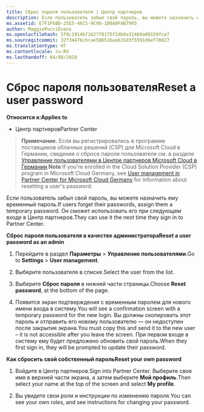 ```yaml
---
title: Сброс пароля пользователя | Центр партнеров
description: Если пользователь забыл свой пароль, вы можете назначить ему новый временный пароль. Он сможет использовать его при следующем входе в Центр партнеров.
ms.assetid: E7F1F68D-25E5-46C5-9C98-1D0A9FAB7993
author: MaggiePucciEvans
ms.openlocfilehash: 5f0c1914bf1627f8175f2db9a31469a08159fce7
ms.sourcegitcommit: 32f34476cbcae58651baab15d3f5591d6ef70d27
ms.translationtype: HT
ms.contentlocale: ru-RU
ms.lasthandoff: 04/08/2018
---
```

# <a name="reset-a-user-password"></a><span data-ttu-id="123fe-104">Сброс пароля пользователя</span><span class="sxs-lookup"><span data-stu-id="123fe-104">Reset a user password</span></span>

**<span data-ttu-id="123fe-105">Относится к:</span><span class="sxs-lookup"><span data-stu-id="123fe-105">Applies to</span></span>**

-  <span data-ttu-id="123fe-106">Центр партнеров</span><span class="sxs-lookup"><span data-stu-id="123fe-106">Partner Center</span></span>
   
><span data-ttu-id="123fe-107">**Примечание.** Если вы регистрировались в программе поставщиков облачных решений (CSP) для Microsoft Cloud в Германии, сведения о сбросе пароля пользователя см. в разделе [Управление пользователями в Центре партнеров Microsoft Cloud в Германии](user-management-in-partner-center-for-microsoft-cloud-germany.md).</span><span class="sxs-lookup"><span data-stu-id="123fe-107">**Note** If you're enrolled in the Cloud Solution Provider (CSP) program in Microsoft Cloud Germany, see [User management in Partner Center for Microsoft Cloud Germany](user-management-in-partner-center-for-microsoft-cloud-germany.md) for information about resetting a user's password.</span></span>

<span data-ttu-id="123fe-108">Если пользователь забыл свой пароль, вы можете назначить ему временный пароль.</span><span class="sxs-lookup"><span data-stu-id="123fe-108">If users forget their passwords, assign them a temporary password.</span></span> <span data-ttu-id="123fe-109">Он сможет использовать его при следующем входе в Центр партнеров.</span><span class="sxs-lookup"><span data-stu-id="123fe-109">They can use it the next time they sign in to Partner Center.</span></span>

**<span data-ttu-id="123fe-110">Сброс пароля пользователя в качестве администратора</span><span class="sxs-lookup"><span data-stu-id="123fe-110">Reset a user password as an admin</span></span>**

1.  <span data-ttu-id="123fe-111">Перейдите в раздел **Параметры** &gt; **Управление пользователями**.</span><span class="sxs-lookup"><span data-stu-id="123fe-111">Go to **Settings** &gt; **User management**.</span></span>
2.  <span data-ttu-id="123fe-112">Выберите пользователя в списке.</span><span class="sxs-lookup"><span data-stu-id="123fe-112">Select the user from the list.</span></span>

3.  <span data-ttu-id="123fe-113">Выберите **Сброс пароля** в нижней части страницы.</span><span class="sxs-lookup"><span data-stu-id="123fe-113">Choose **Reset password**, at the bottom of the page.</span></span>

4.  <span data-ttu-id="123fe-114">Появится экран подтверждения с временным паролем для нового имени входа в систему.</span><span class="sxs-lookup"><span data-stu-id="123fe-114">You will see a confirmation screen with a temporary password for the new login.</span></span> <span data-ttu-id="123fe-115">Вы должны скопировать этот пароль и отправить его новому пользователю — он недоступен после закрытия экрана.</span><span class="sxs-lookup"><span data-stu-id="123fe-115">You must copy this and send it to the new user – it is not accessible after you leave the screen.</span></span> <span data-ttu-id="123fe-116">При первом входе в систему ему будет предложено обновить свой пароль.</span><span class="sxs-lookup"><span data-stu-id="123fe-116">When they first sign in, they will be prompted to update their password.</span></span>

**<span data-ttu-id="123fe-117">Как сбросить свой собственный пароль</span><span class="sxs-lookup"><span data-stu-id="123fe-117">Reset your own password</span></span>**

1.  <span data-ttu-id="123fe-118">Войдите в Центр партнеров.</span><span class="sxs-lookup"><span data-stu-id="123fe-118">Sign into Partner Center.</span></span> <span data-ttu-id="123fe-119">Выберите свое имя в верхней части экрана, а затем выберите **Мой профиль**.</span><span class="sxs-lookup"><span data-stu-id="123fe-119">Then select your name at the top of the screen and select **My profile**.</span></span>

2.  <span data-ttu-id="123fe-120">Вы увидите свои роли и инструкции по изменению пароля.</span><span class="sxs-lookup"><span data-stu-id="123fe-120">You can see your own roles, and see instructions for changing your password.</span></span>

 

 



